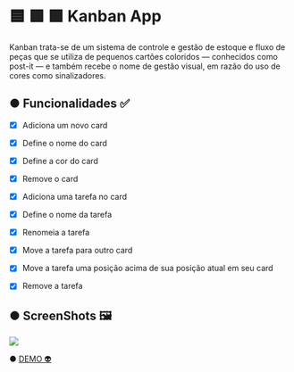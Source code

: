 # 🟦 🟪 🟩 Kanban App 
<p>Kanban trata-se de um sistema de controle e gestão de estoque e fluxo de peças que se utiliza de pequenos cartões coloridos — 
conhecidos como post-it — e também recebe o nome de gestão visual, em razão do uso de cores como sinalizadores.</p>

## ● Funcionalidades ✅
- [x] Adiciona um novo card
- [x] Define o nome do card 
- [x] Define a cor do card
- [x] Remove o card
- [x] Adiciona uma tarefa no card
- [x] Define o nome da tarefa
- [x] Renomeia a tarefa
- [x] Move a tarefa para outro card
- [x] Move a tarefa uma posição acima de sua posição atual em seu card
- [x] Remove a tarefa


## ● ScreenShots 🖼️
<img src="./Assets/animação.gif">

● <a href='https://andersonbones.github.io/Kanban/'>DEMO 👽</a>
